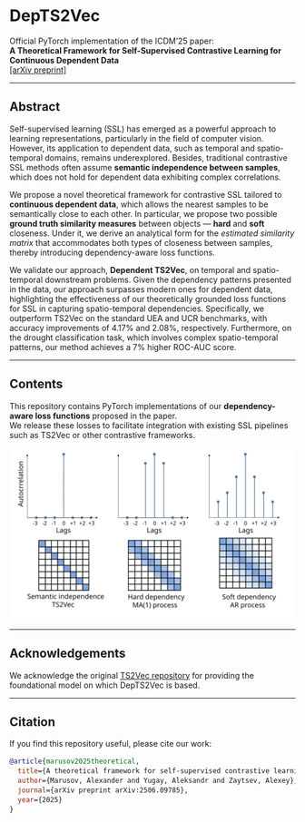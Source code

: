 # DepTS2Vec

Official PyTorch implementation of the ICDM’25 paper:  
**A Theoretical Framework for Self-Supervised Contrastive Learning for Continuous Dependent Data**  
[[arXiv preprint]](https://arxiv.org/abs/2506.09785)

---

## Abstract

Self-supervised learning (SSL) has emerged as a powerful approach to learning representations, particularly in the field of computer vision. 
However, its application to dependent data, such as temporal and spatio-temporal domains, remains underexplored. 
Besides, traditional contrastive SSL methods often assume **semantic independence between samples**, which does not hold for dependent data exhibiting complex correlations. 

We propose a novel theoretical framework for contrastive SSL tailored to **continuous dependent data**, which allows the nearest samples to be semantically close to each other. In particular, we propose two possible **ground truth similarity measures** between objects &mdash; **hard** and **soft** closeness. Under it, we derive an analytical form for the *estimated similarity matrix* that accommodates both types of closeness between samples, thereby introducing dependency-aware loss functions.

We validate our approach, **Dependent TS2Vec**, on temporal and spatio-temporal downstream problems. 
Given the dependency patterns presented in the data, our approach surpasses modern ones for dependent data, highlighting the effectiveness of our theoretically grounded loss functions for SSL in capturing spatio-temporal dependencies.
Specifically, we outperform TS2Vec on the standard UEA and UCR benchmarks, with accuracy improvements of 4.17\% and 2.08\%, respectively. Furthermore, on the drought classification task, which involves complex spatio-temporal patterns, our method achieves a 7\% higher ROC-AUC score.

---

## Contents

This repository contains PyTorch implementations of our **dependency-aware loss functions** proposed in the paper.  
We release these losses to facilitate integration with existing SSL pipelines such as TS2Vec or other contrastive frameworks.  

<p align="center">
  <img src="assets/Theoretical_framework_black.svg" alt="Hard vs Soft dependencies" width="600"/>
</p>

---

## Acknowledgements

We acknowledge the original [TS2Vec repository](https://github.com/zhihanyue/ts2vec) for providing the foundational model on which DepTS2Vec is based.

---

## Citation

If you find this repository useful, please cite our work:

```bibtex
@article{marusov2025theoretical,
  title={A theoretical framework for self-supervised contrastive learning for continuous dependent data},
  author={Marusov, Alexander and Yugay, Aleksandr and Zaytsev, Alexey},
  journal={arXiv preprint arXiv:2506.09785},
  year={2025}
}
